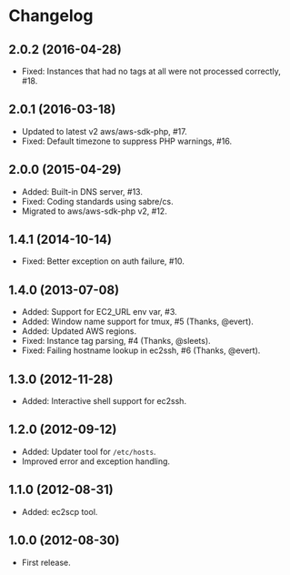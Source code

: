 Changelog
=========

2.0.2 (2016-04-28)
------------------

* Fixed: Instances that had no tags at all were not processed correctly, #18.

2.0.1 (2016-03-18)
------------------

* Updated to latest v2 aws/aws-sdk-php, #17.
* Fixed: Default timezone to suppress PHP warnings, #16.

2.0.0 (2015-04-29)
------------------

* Added: Built-in DNS server, #13.
* Fixed: Coding standards using sabre/cs.
* Migrated to aws/aws-sdk-php v2, #12.

1.4.1 (2014-10-14)
------------------

* Fixed: Better exception on auth failure, #10.

1.4.0 (2013-07-08)
------------------

* Added: Support for EC2_URL env var, #3.
* Added: Window name support for tmux, #5 (Thanks, @evert).
* Added: Updated AWS regions.
* Fixed: Instance tag parsing, #4 (Thanks, @sleets).
* Fixed: Failing hostname lookup in ec2ssh, #6 (Thanks, @evert).

1.3.0 (2012-11-28)
------------------

* Added: Interactive shell support for ec2ssh.

1.2.0 (2012-09-12)
------------------

* Added: Updater tool for `/etc/hosts`.
* Improved error and exception handling.

1.1.0 (2012-08-31)
------------------

* Added: ec2scp tool.

1.0.0 (2012-08-30)
------------------

* First release.
